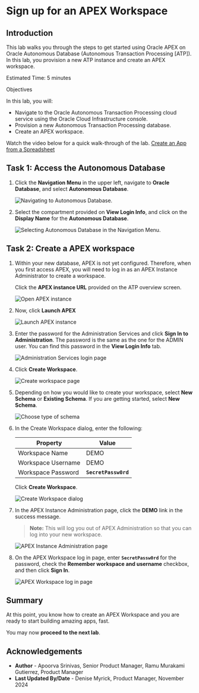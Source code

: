 # Sign up for an APEX Workspace

## Introduction

This lab walks you through the steps to get started using Oracle APEX on Oracle Autonomous Database (Autonomous Transaction Processing [ATP]). In this lab, you provision a new ATP instance and create an APEX workspace.

Estimated Time: 5 minutes

Objectives

In this lab, you will:

- Navigate to the Oracle Autonomous Transaction Processing cloud service using the Oracle Cloud Infrastructure console.
- Provision a new Autonomous Transaction Processing database.
- Create an APEX workspace.

Watch the video below for a quick walk-through of the lab.
[Create an App from a Spreadsheet](videohub:1_rcmsmco3)

## Task 1: Access the Autonomous Database

1. Click the **Navigation Menu** in the upper left, navigate to **Oracle Database**, and select **Autonomous Database**.

    ![Navigating to Autonomous Database.](images/navigation-menu-v2.png " ")

2. Select the compartment provided on **View Login Info**, and click on the **Display Name** for the **Autonomous Database**.

    ![Selecting Autonomous Database in the Navigation Menu.](images/select-autonomous-database.png " ")

## Task 2: Create a APEX workspace

1. Within your new database, APEX is not yet configured. Therefore, when you first access APEX, you will need to log in as an APEX Instance Administrator to create a workspace.

    Click the **APEX instance URL** provided on the ATP overview screen.

    ![Open APEX instance](images/apex-instance-v2.png " ")

2. Now, click **Launch APEX**

    ![Launch APEX instance](images/launch-apex-inst-v2.png " ")

3. Enter the password for the Administration Services and click **Sign In to Administration**.
    The password is the same as the one for the ADMIN user. You can find this password in the **View Login Info** tab.

    ![Administration Services login page](images/log-in-as-admin.png " ")

4. Click **Create Workspace**.

    ![Create workspace page](images/welcome-create-workspace.png " ")

5. Depending on how you would like to create your workspace, select **New Schema** or **Existing Schema**. If you are getting started, select **New Schema**.

    ![Choose type of schema](images/choose-schema.png " ")

6. In the Create Workspace dialog, enter the following:

    | Property | Value |
    | --- | --- |
    | Workspace Name | DEMO |
    | Workspace Username | DEMO |
    | Workspace Password | **`SecretPassw0rd`** |

    Click **Create Workspace**.

    ![Create Workspace dialog](images/create-workspace.png " ")

7. In the APEX Instance Administration page, click the **DEMO** link in the success message.
    >**Note:** This will log you out of APEX Administration so that you can log into your new workspace.

    ![APEX Instance Administration page](images/log-out-from-admin.png " ")

8. On the APEX Workspace log in page, enter **``SecretPassw0rd``** for the password, check the **Remember workspace and username** checkbox, and then click **Sign In**.

    ![APEX Workspace log in page](images/log-in-to-workspace.png " ")

## Summary

  At this point, you know how to create an APEX Workspace and you are ready to start building amazing apps, fast.

  You may now **proceed to the next lab**.

## Acknowledgements
- **Author** - Apoorva Srinivas, Senior Product Manager, Ramu Murakami Gutierrez, Product Manager
- **Last Updated By/Date** - Denise Myrick, Product Manager, November 2024
